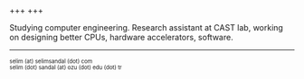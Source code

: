 +++
+++

Studying computer engineering. Research assistant at CAST lab, working on designing better CPUs, hardware accelerators, software.

---
<sub><sup>selim (at) selimsandal (dot) com</sup></sub>\
<sub><sup>selim (dot) sandal (at) ozu (dot) edu (dot) tr</sup></sub>
